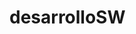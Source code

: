 # desarrolloSW
 <link rel="stylesheet" href="https://stackpath.bootstrapcdn.com/bootstrap/4.1.3/css/bootstrap.min.css">
